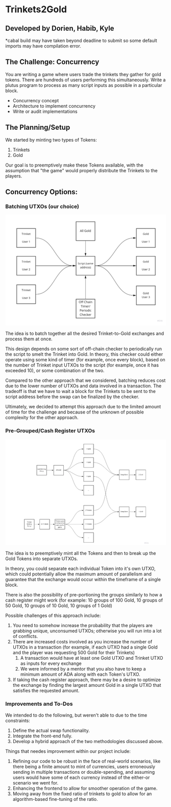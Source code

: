 # Trinkets2Gold

## Developed by Dorien, Habib, Kyle

*cabal build may have taken beyond deadline to submit so some default imports may have compilation error.

## The Challenge: Concurrency
You are writing a game where users trade the trinkets they gather for gold tokens. There are hundreds of users performing this simultaneously. Write a plutus program to process as many script inputs as possible in a particular block.
* Concurrency concept
* Architecture to implement concurrency
* Write or audit implementations

## The Planning/Setup
We started by minting two types of Tokens:

1. Trinkets
2. Gold

Our goal is to preemptively make these Tokens available, with the assumption that "the game" would properly distribute the Trinkets to the players.


## Concurrency Options:
### Batching UTXOs (our choice)
![Alt text](/Batch.jpg)

The idea is to batch together all the desired Trinket-to-Gold exchanges and process them at once.

This design depends on some sort of off-chain checker to periodically run the script to smelt the Trinket into Gold.  In theory, this checker could either operate using some kind of timer (for example, once every block), based on the number of Trinket input UTXOs to the script (for example, once it has exceeded 10), or some combination of the two.

Compared to the other approach that we considered, batching reduces cost due to the lower number of UTXOs and data involved in a transaction.  The tradeoff is that we have to wait a block for the Trinkets to be sent to the script address before the swap can be finalized by the checker.

Ultimately, we decided to attempt this approach due to the limited amount of time for the challenge and because of the unknown of possible complexity for the other approach.


### Pre-Grouped/Cash Register UTXOs
![Alt text](/Parallel.PNG)

The idea is to preemptively mint all the Tokens and then to break up the Gold Tokens into separate UTXOs.

In theory, you could separate each individual Token into it's own UTXO, which could potentially allow the maximum amount of parallelism and guarantee that the exchange would occur within the timeframe of a single block.

There is also the possibility of pre-portioning the groups similarly to how a cash register might work (for example: 10 groups of 100 Gold, 10 groups of 50 Gold, 10 groups of 10 Gold, 10 groups of 1 Gold)

Possible challenges of this approach include:

1. You need to somehow increase the probability that the players are grabbing unique, unconsumed UTXOs; otherwise you will run into a lot of conflicts.
2. There are increased costs involved as you increase the number of UTXOs in a transaction (for example, if each UTXO had a single Gold and the player was requesting 500 Gold for their Trinkets)
   1. A transaction would have at least one Gold UTXO and Trinket UTXO as inputs for every exchange
   2. We were informed by a mentor that you also have to keep a minimum amount of ADA along with each Token's UTXO.
3. If taking the cash register approach, there may be a desire to optimize the exchange by finding the largest amount Gold in a single UTXO that satisfies the requested amount.


###  Improvements and To-Dos

We intended to do the following, but weren't able to due to the time constraints:

1. Define the actual swap functionality.
2. Integrate the front-end fully.
3. Develop a hybrid approach of the two methodologies discussed above.

Things that needes improvement within our project include:

1. Refining our code to be robust in the face of real-world scenarios, like there being a finite amount to mint of currencies, users erroneously sending in multiple transactions or double-spending, and assuming users would have some of each currency instead of the either-or scenario we went for.
2. Enhancing the frontend to allow for smoother operation of the game.
3. Moving away from the fixed ratio of trinkets to gold to allow for an algorithm-based fine-tuning of the ratio.
